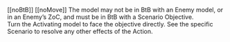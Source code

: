 [[noBtB]] [[noMove]] The model may not be in BtB with an Enemy model, or in an Enemy’s ZoC, and must be in BtB with a Scenario Objective.  
Turn the Activating model to face the objective directly. See the specific Scenario to resolve any other effects of the Action.